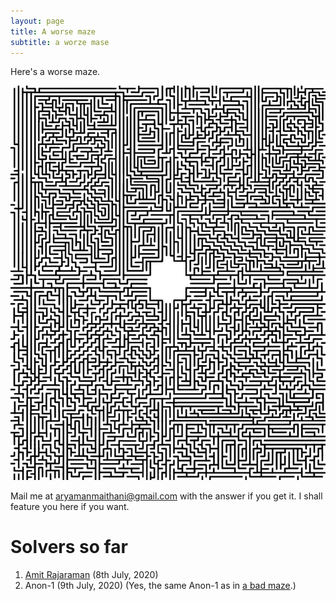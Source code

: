 ```yaml
---
layout: page
title: A worse maze
subtitle: a worze mase
---
```


Here's a worse maze.

![a worze mase](/img/worse-maze.jpeg)

Mail me at [aryamanmaithani@gmail.com](mailto:aryamanmaithani@gmail.com) with the answer if you get it. I shall feature you here if you want.

# Solvers so far
1. [Amit Rajaraman](http://bit.ly/RickAstleyOfficial) (8th July, 2020)
2. Anon-1 (9th July, 2020) (Yes, the same Anon-1 as in [a bad maze](/maze).)